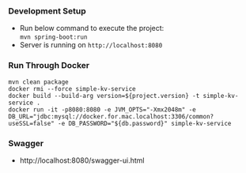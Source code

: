 ### Development Setup
- Run below command to execute the project:<br/>
  `mvn spring-boot:run`
- Server is running on `http://localhost:8080`

### Run Through Docker
```
mvn clean package
docker rmi --force simple-kv-service
docker build --build-arg version=${project.version} -t simple-kv-service .
docker run -it -p8080:8080 -e JVM_OPTS="-Xmx2048m" -e DB_URL="jdbc:mysql://docker.for.mac.localhost:3306/common?useSSL=false" -e DB_PASSWORD="${db.password}" simple-kv-service
```

### Swagger
- http://localhost:8080/swagger-ui.html